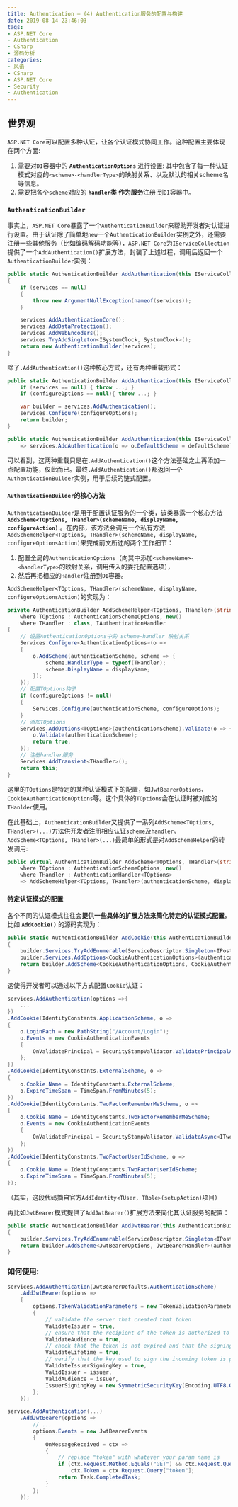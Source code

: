 ```yaml
---
title: Authentication — (4) Authentication服务的配置与构建
date: 2019-08-14 23:46:03
tags:
- ASP.NET Core
- Authentication
- CSharp
- 源码分析
categories:
- 风语
- CSharp
- ASP.NET Core
- Security
- Authentication
---
```


## 世界观

`ASP.NET Core`可以配置多种认证，让各个认证模式协同工作。这种配置主要体现在两个方面:
1. 需要对`DI`容器中的 **`AuthenticationOptions`** 进行设置: 其中包含了每一种认证模式对应的`<scheme>-<handlerType>`的映射关系、以及默认的相关scheme名等信息。
2. 需要把各个`scheme`对应的 **`handler`类** **作为服务**注册 到`DI`容器中。

### `AuthenticationBuilder`

事实上，`ASP.NET Core`暴露了一个`AuthenticationBuilder`来帮助开发者对认证进行设置。由于认证除了简单地`new`一个`AuthenticationBuilder`实例之外，还需要注册一些其他服务（比如编码解码功能等），`ASP.NET Core`为`IServiceCollection`提供了一个`AddAuthentication()`扩展方法，封装了上述过程，调用后返回一个`AuthenticationBuilder`实例：
```csharp
public static AuthenticationBuilder AddAuthentication(this IServiceCollection services)
{
    if (services == null)
    {
        throw new ArgumentNullException(nameof(services));
    }

    services.AddAuthenticationCore();
    services.AddDataProtection();
    services.AddWebEncoders();
    services.TryAddSingleton<ISystemClock, SystemClock>();
    return new AuthenticationBuilder(services);
}
```
除了`.AddAuthentication()`这种核心方式，还有两种重载形式：<!-- more -->
```csharp
public static AuthenticationBuilder AddAuthentication(this IServiceCollection services, Action<AuthenticationOptions> configureOptions) {
    if (services == null) { throw ...; }
    if (configureOptions == null){ throw ...; }

    var builder = services.AddAuthentication();
    services.Configure(configureOptions);
    return builder;
}

public static AuthenticationBuilder AddAuthentication(this IServiceCollection services, string defaultScheme)
    => services.AddAuthentication(o => o.DefaultScheme = defaultScheme);
```

可以看到，这两种重载只是在`.AddAuthentication()`这个方法基础之上再添加一点配置功能，仅此而已。最终`.AddAuthentication()`都返回一个`AuthenticationBuilder`实例，用于后续的链式配置。

#### `AuthenticationBuilder`的核心方法

`AuthenticationBuilder`是用于配置认证服务的一个类，该类暴露一个核心方法 **`AddScheme<TOptions, THandler>(schemeName, displayName, configureAction)`** 。在内部，该方法会调用一个私有方法`AddSchemeHelper<TOptions, THandler>(schemeName, displayName, configureOptionsAction)`来完成前文所述的两个工作细节：
1. 配置全局的`AuthenticationOptions`（向其中添加`<schemeName>-<handlerType>`的映射关系，调用传入的委托配置选项），
2. 然后再把相应的`Handler`注册到`DI`容器。

`AddSchemeHelper<TOptions, THandler>(schemeName, displayName, configureOptionsAction)`的实现为：
```csharp
private AuthenticationBuilder AddSchemeHelper<TOptions, THandler>(string authenticationScheme, string displayName, Action<TOptions> configureOptions)
    where TOptions : AuthenticationSchemeOptions, new()
    where THandler : class, IAuthenticationHandler
{
    // 设置AuthenticationOptions中的 scheme-handler 映射关系
    Services.Configure<AuthenticationOptions>(o =>
    {
        o.AddScheme(authenticationScheme, scheme => {
            scheme.HandlerType = typeof(THandler);
            scheme.DisplayName = displayName;
        });
    });
    // 配置TOptions钩子
    if (configureOptions != null)
    {
        Services.Configure(authenticationScheme, configureOptions);
    }
    // 添加TOptions 
    Services.AddOptions<TOptions>(authenticationScheme).Validate(o => {
        o.Validate(authenticationScheme);
        return true;
    });
    // 注册handler服务
    Services.AddTransient<THandler>();
    return this;
}
```
这里的`TOptions`是特定的某种认证模式下的配置，如`JwtBearerOptions`、`CookieAuthenticationOptions`等。这个具体的`TOptions`会在认证时被对应的`THanlder`使用。

在此基础上，`AuthenticationBuilder`又提供了一系列`AddScheme<TOptions, THandler>(...)`方法供开发者注册相应认证`scheme`及`handler`。`AddScheme<TOptions, THandler>(...)`最简单的形式是对`AddSchemeHelper`的转发调用:
```csharp
public virtual AuthenticationBuilder AddScheme<TOptions, THandler>(string authenticationScheme, string displayName, Action<TOptions> configureOptions)
    where TOptions : AuthenticationSchemeOptions, new()
    where THandler : AuthenticationHandler<TOptions>
    => AddSchemeHelper<TOptions, THandler>(authenticationScheme, displayName, configureOptions);
```

#### 特定认证模式的配置

各个不同的认证模式往往会**提供一些具体的扩展方法来简化特定的认证模式配置**，比如 **`AddCookie()`** 的源码实现为：
```csharp
public static AuthenticationBuilder AddCookie(this AuthenticationBuilder builder, string authenticationScheme, string displayName, Action<CookieAuthenticationOptions> configureOptions)
{
    builder.Services.TryAddEnumerable(ServiceDescriptor.Singleton<IPostConfigureOptions<CookieAuthenticationOptions>, PostConfigureCookieAuthenticationOptions>());
    builder.Services.AddOptions<CookieAuthenticationOptions>(authenticationScheme).Validate(o => o.Cookie.Expiration == null, "Cookie.Expiration is ignored, use ExpireTimeSpan instead.");
    return builder.AddScheme<CookieAuthenticationOptions, CookieAuthenticationHandler>(authenticationScheme, displayName, configureOptions);
}
```
这使得开发者可以通过以下方式配置`Cookie`认证：
```csharp
services.AddAuthentication(options =>{
    ...
})
.AddCookie(IdentityConstants.ApplicationScheme, o =>
{
    o.LoginPath = new PathString("/Account/Login");
    o.Events = new CookieAuthenticationEvents
    {
        OnValidatePrincipal = SecurityStampValidator.ValidatePrincipalAsync
    };
})
.AddCookie(IdentityConstants.ExternalScheme, o =>
{
    o.Cookie.Name = IdentityConstants.ExternalScheme;
    o.ExpireTimeSpan = TimeSpan.FromMinutes(5);
})
.AddCookie(IdentityConstants.TwoFactorRememberMeScheme, o =>
{
    o.Cookie.Name = IdentityConstants.TwoFactorRememberMeScheme;
    o.Events = new CookieAuthenticationEvents
    {
        OnValidatePrincipal = SecurityStampValidator.ValidateAsync<ITwoFactorSecurityStampValidator>
    };
})
.AddCookie(IdentityConstants.TwoFactorUserIdScheme, o =>
{
    o.Cookie.Name = IdentityConstants.TwoFactorUserIdScheme;
    o.ExpireTimeSpan = TimeSpan.FromMinutes(5);
});
```
（其实，这段代码摘自官方`AddIdentity<TUser, TRole>(setupAction)`项目）

再比如`JwtBearer`模式提供了`AddJwtBearer()`扩展方法来简化其认证服务的配置：

```csharp
public static AuthenticationBuilder AddJwtBearer(this AuthenticationBuilder builder, string authenticationScheme, string displayName, Action<JwtBearerOptions> configureOptions)
{
    builder.Services.TryAddEnumerable(ServiceDescriptor.Singleton<IPostConfigureOptions<JwtBearerOptions>, JwtBearerPostConfigureOptions>());
    return builder.AddScheme<JwtBearerOptions, JwtBearerHandler>(authenticationScheme, displayName, configureOptions);
}
```

### 如何使用:

```csharp
services.AddAuthentication(JwtBearerDefaults.AuthenticationScheme)
    .AddJwtBearer(options =>
    {
        options.TokenValidationParameters = new TokenValidationParameters
        {
            // validate the server that created that token
            ValidateIssuer = true,
            // ensure that the recipient of the token is authorized to receive it
            ValidateAudience = true,
            // check that the token is not expired and that the signing key of the issuer is valid
            ValidateLifetime = true,
            // verify that the key used to sign the incoming token is part of a list of trusted keys
            ValidateIssuerSigningKey = true,
            ValidIssuer = issuer,
            ValidAudience = issuer,
            IssuerSigningKey = new SymmetricSecurityKey(Encoding.UTF8.GetBytes(key))
        };
    });
```


```csharp
service.AddAuthentication(...)
    .AddJwtBearer(options =>
        // ...
        options.Events = new JwtBearerEvents
        {
            OnMessageReceived = ctx =>
            {
                // replace "token" with whatever your param name is
                if (ctx.Request.Method.Equals("GET") && ctx.Request.Query.ContainsKey("token"))
                    ctx.Token = ctx.Request.Query["token"];
                return Task.CompletedTask;
            }
        };
    });
```